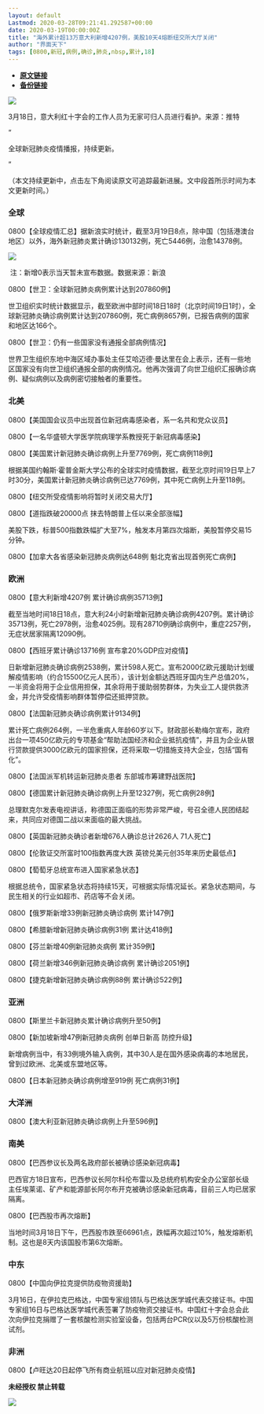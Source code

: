 ```yaml
---
layout: default
Lastmod: 2020-03-28T09:21:41.292587+00:00
date: 2020-03-19T00:00:00Z
title: "海外累计超13万意大利新增4207例，美股10天4熔断纽交所大厅关闭"
author: "界面天下"
tags: [0800,新冠,病例,确诊,肺炎,nbsp,累计,18]
---
```


* [**原文链接**](https://mp.weixin.qq.com/s/IOwuDwz0OR4xE1LQueBOtA)
* [**备份链接**](http://archive.today/B2kQU)


![](/images/post/3d8718dba01f064b2bb96437578e15e3.jpg)

3月18日，意大利红十字会的工作人员为无家可归人员进行看护。来源：推特

“ 

  

全球新冠肺炎疫情播报，持续更新。

  

”

（本文持续更新中，点击左下角阅读原文可追踪最新进展。文中段首所示时间为本文更新时间。）

  

  

### 全球  

0800【全球疫情汇总】据新浪实时统计，截至3月19日8点，除中国（包括港澳台地区）以外，海外新冠肺炎累计确诊130132例，死亡5446例，治愈14378例。

![](/images/post/a17a210f6c31aea899b5e041ea0464c3.jpg)

 注：新增0表示当天暂未宣布数据。数据来源：新浪

0800【世卫：全球新冠肺炎病例累计达到207860例】

世卫组织实时统计数据显示，截至欧洲中部时间18日18时（北京时间19日1时），全球新冠肺炎确诊病例累计达到207860例，死亡病例8657例，已报告病例的国家和地区达166个。

0800【世卫：仍有一些国家没有通报全部病例情况】

世界卫生组织东地中海区域办事处主任艾哈迈德·曼达里在会上表示，还有一些地区国家没有向世卫组织通报全部的病例情况。他再次强调了向世卫组织汇报确诊病例、疑似病例以及病例密切接触者的重要性。

  

  

### 北美  

0800【美国国会议员中出现首位新冠病毒感染者，系一名共和党众议员】

0800【一名华盛顿大学医学院病理学系教授死于新冠病毒感染】

0800【美国累计新冠肺炎确诊病例上升至7769例，死亡病例118例】

根据美国约翰斯·霍普金斯大学公布的全球实时疫情数据，截至北京时间19日早上7时30分，美国累计新冠肺炎确诊病例已达7769例，其中死亡病例上升至118例。

0800【纽交所受疫情影响将暂时关闭交易大厅】

0800【道指跌破20000点 抹去特朗普上任以来全部涨幅】

美股下跌，标普500指数跌幅扩大至7%，触发本月第四次熔断，美股暂停交易15分钟。

0800【加拿大各省感染新冠肺炎病例达648例 魁北克省出现首例死亡病例】

  

  

### 欧洲  

0800【意大利新增4207例 累计确诊病例35713例】

截至当地时间18日18点，意大利24小时新增新冠肺炎确诊病例4207例。累计确诊35713例，死亡2978例，治愈4025例。现有28710例确诊病例中，重症2257例，无症状居家隔离12090例。 

0800【西班牙累计确诊13716例 宣布拿20%GDP应对疫情】

日新增新冠肺炎确诊病例2538例，累计598人死亡。宣布2000亿欧元援助计划缓解疫情影响（约合15500亿元人民币），该计划金额达西班牙国内生产总值20%，一半资金将用于企业信用担保，其余将用于援助弱势群体，为失业工人提供救济金，并允许受疫情影响群体暂停偿还抵押贷款。

0800【法国新冠肺炎确诊病例累计9134例】

累计死亡病例264例，一半危重病人年龄60岁以下。财政部长勒梅尔宣布，政府出台一项450亿欧元的专项基金“帮助法国经济和企业抵抗疫情”，并且为企业从银行贷款提供3000亿欧元的国家担保，还将采取一切措施支持大企业，包括“国有化”。

0800【法国派军机转运新冠肺炎患者 东部城市筹建野战医院】

0800【德国累计新冠肺炎确诊病例上升至12327例，死亡病例28例】

总理默克尔发表电视讲话，称德国正面临的形势非常严峻，号召全德人民团结起来，共同应对德国二战以来面临的最大挑战。

0800【英国新冠肺炎确诊者新增676人确诊总计2626人 71人死亡】

0800【伦敦证交所富时100指数再度大跌 英镑兑美元创35年来历史最低点】

0800【萄萄牙总统宣布进入国家紧急状态】

根据总统令，国家紧急状态将持续15天，可根据实际情况延长。紧急状态期间，与民生相关的行业如超市、药店等不会关闭。

0800【俄罗斯新增33例新冠肺炎确诊病例 累计147例】

0800【希腊新增新冠肺炎确诊病例31例 累计达418例】

0800【芬兰新增40例新冠肺炎病例 累计359例】

0800【荷兰新增346例新冠肺炎确诊病例 累计确诊2051例】

0800【捷克新增新冠肺炎确诊病例88例 累计确诊522例】

  

  

### 亚洲  

0800【斯里兰卡新冠肺炎累计确诊病例升至50例】

0800【新加坡新增47例新冠肺炎病例 创单日新高 防控升级】

新增病例当中，有33例境外输入病例，其中30人是在国外感染病毒的本地居民，曾到过欧洲、北美或东盟地区等。

0800【日本新冠肺炎确诊病例增至919例 死亡病例31例】

  

  

### 大洋洲  

0800【澳大利亚新冠肺炎确诊病例上升至596例】

  

  

### 南美  

0800【巴西参议长及两名政府部长被确诊感染新冠病毒】

巴西官方18日宣布，巴西参议长阿尔科伦布雷以及总统府机构安全办公室部长级主任埃莱诺、矿产和能源部长阿尔布开克被确诊感染新冠病毒，目前三人均已居家隔离。

0800【巴西股市再次熔断】

当地时间3月18日下午，巴西股市跌至66961点，跌幅再次超过10%，触发熔断机制。这也是8天内该国股市第6次熔断。

  

  

### 中东  

0800【中国向伊拉克提供防疫物资援助】

3月16日，在伊拉克巴格达，中国专家组领队与巴格达医学城代表交接证书。中国专家组16日与巴格达医学城代表签署了防疫物资交接证书。中国红十字会总会此次向伊拉克捐赠了一套核酸检测实验室设备，包括两台PCR仪以及5万份核酸检测试剂。

  

  

### 非洲  

0800【卢旺达20日起停飞所有商业航班以应对新冠肺炎疫情】

  

**未经授权 禁止转载**

  

  

![](/images/post/3ef9527fd7edfb43b0c70486c7a956af.jpg)

